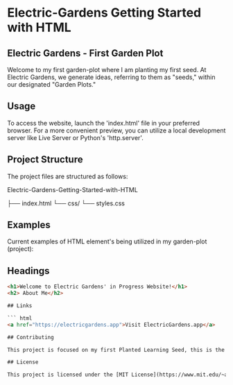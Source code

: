 # Electric-Gardens Getting Started with HTML

## Electric Gardens - First Garden Plot

Welcome to my first garden-plot where I am planting my first seed. At Electric Gardens, we generate ideas, referring to them as "seeds," within our designated "Garden Plots."

## Usage

To access the website, launch the 'index.html' file in your preferred browser. For a more convenient preview, you can utilize a local development server like Live Server or Python's 'http.server'.

## Project Structure

The project files are structured as follows:

Electric-Gardens-Getting-Started-with-HTML

├── index.html
└── css/
└── styles.css

## Examples

Current examples of HTML element's being utilized in my garden-plot (project):

## Headings
  ``` html
  <h1>Welcome to Electric Gardens' in Progress Website!</h1>
  <h2> About Me</h2>

## Links

  ``` html
  <a href="https://electricgardens.app">Visit ElectricGardens.app</a>

## Contributing

This project is focused on my first Planted Learning Seed, this is the first Sprout of many in my Learning Garden! Contributions are not expected at this time. I am always open to learning more and look forward to collaborating with anyone that is interested in helping me grow my HTML skills in my Garden. I am also always open to helping anyone grow their ideas with any knowledge I can provide. Please feel free to leave any constructive feedback, suggestions, and/or resources that will help mt in Cultivating my newly Sprouted Skillset. Lets all help eachother Grow Amazing Seedling Ideas into beautiful Gardens of Knowledge!

## License

This project is licensed under the [MIT License](https://www.mit.edu/~amini/LICENSE.md)https://www.mit.edu/~amini/LICENSE.md).





